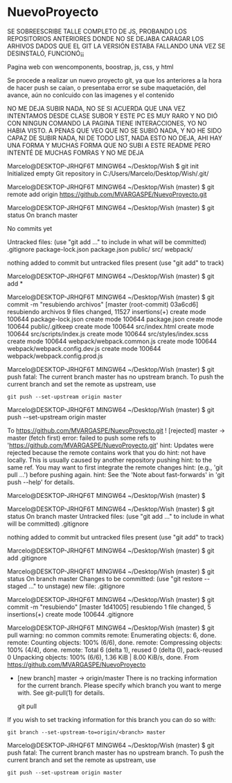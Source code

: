 # NuevoProyecto

SE SOBREESCRIBE TALLE COMPLETO DE JS, PROBANDO LOS REPOSITORIOS ANTERIORES DONDE NO SE DEJABA CARAGAR LOS ARHIVOS DADOS QUE EL GIT LA VERSIÓN ESTABA FALLANDO UNA VEZ SE DESINSTALÓ, FUNCIONÓ¡¡










Pagina web con wencomponents, boostrap, js, css, y html

Se procede a realizar un nuevo proyecto git, ya que los anteriores a la hora de hacer push se caían, o presentaba error
se sube maquetación, del avance, aún no conlcuido con las imagenes y el contenido


NO ME DEJA SUBIR NADA, NO SE SI ACUERDA QUE UNA VEZ INTENTAMOS DESDE CLASE SUBOR Y ESTE PC ES MUY RARO Y NO DIÓ CON NINGUN COMANDO 
LA PAGINA TIENE INTERACCIONES, YO NO HABIA VISTO. A PENAS QUE VEO QUE NO SE SUBIÓ NADA, Y NO HE SIDO CAPAZ DE SUBIR NADA, NI DE TODO LIST, NADA ESTO NO DEJA, AHI HAY UNA FORMA Y MUCHAS FORMA QUE NO SUBI A ESTE README PERO INTENTÉ DE MUCHAS FOMRAS Y NO ME DEJA 

Marcelo@DESKTOP-JRHQF6T MINGW64 ~/Desktop/Wish
$ git init
Initialized empty Git repository in C:/Users/Marcelo/Desktop/Wish/.git/

Marcelo@DESKTOP-JRHQF6T MINGW64 ~/Desktop/Wish (master)
$ git remote add origin https://github.com/MVARGASPE/NuevoProyecto.git

Marcelo@DESKTOP-JRHQF6T MINGW64 ~/Desktop/Wish (master)
$ git status
On branch master

No commits yet

Untracked files:
  (use "git add <file>..." to include in what will be committed)
        .gitignore
        package-lock.json
        package.json
        public/
        src/
        webpack/

nothing added to commit but untracked files present (use "git add" to track)

Marcelo@DESKTOP-JRHQF6T MINGW64 ~/Desktop/Wish (master)
$ git add *

Marcelo@DESKTOP-JRHQF6T MINGW64 ~/Desktop/Wish (master)
$ git commit -m "resubiendo archivos"
[master (root-commit) 03a6cd6] resubiendo archivos
 9 files changed, 11527 insertions(+)
 create mode 100644 package-lock.json
 create mode 100644 package.json
 create mode 100644 public/.gitkeep
 create mode 100644 src/index.html
 create mode 100644 src/scripts/index.js
 create mode 100644 src/styles/index.scss
 create mode 100644 webpack/webpack.common.js
 create mode 100644 webpack/webpack.config.dev.js
 create mode 100644 webpack/webpack.config.prod.js

Marcelo@DESKTOP-JRHQF6T MINGW64 ~/Desktop/Wish (master)
$ git push
fatal: The current branch master has no upstream branch.
To push the current branch and set the remote as upstream, use

    git push --set-upstream origin master


Marcelo@DESKTOP-JRHQF6T MINGW64 ~/Desktop/Wish (master)
$ git push --set-upstream origin master

To https://github.com/MVARGASPE/NuevoProyecto.git
 ! [rejected]        master -> master (fetch first)
error: failed to push some refs to 'https://github.com/MVARGASPE/NuevoProyecto.git'
hint: Updates were rejected because the remote contains work that you do
hint: not have locally. This is usually caused by another repository pushing
hint: to the same ref. You may want to first integrate the remote changes
hint: (e.g., 'git pull ...') before pushing again.
hint: See the 'Note about fast-forwards' in 'git push --help' for details.

Marcelo@DESKTOP-JRHQF6T MINGW64 ~/Desktop/Wish (master)
$

Marcelo@DESKTOP-JRHQF6T MINGW64 ~/Desktop/Wish (master)
$ git status
On branch master
Untracked files:
  (use "git add <file>..." to include in what will be committed)
        .gitignore

nothing added to commit but untracked files present (use "git add" to track)

Marcelo@DESKTOP-JRHQF6T MINGW64 ~/Desktop/Wish (master)
$ git add .gitignore

Marcelo@DESKTOP-JRHQF6T MINGW64 ~/Desktop/Wish (master)
$ git status
On branch master
Changes to be committed:
  (use "git restore --staged <file>..." to unstage)
        new file:   .gitignore


Marcelo@DESKTOP-JRHQF6T MINGW64 ~/Desktop/Wish (master)
$ git commit -m "resubiendo"
[master 1d41005] resubiendo
 1 file changed, 5 insertions(+)
 create mode 100644 .gitignore

Marcelo@DESKTOP-JRHQF6T MINGW64 ~/Desktop/Wish (master)
$ git pull
warning: no common commits
remote: Enumerating objects: 6, done.
remote: Counting objects: 100% (6/6), done.
remote: Compressing objects: 100% (4/4), done.
remote: Total 6 (delta 1), reused 0 (delta 0), pack-reused 0
Unpacking objects: 100% (6/6), 1.36 KiB | 8.00 KiB/s, done.
From https://github.com/MVARGASPE/NuevoProyecto
 * [new branch]      master     -> origin/master
There is no tracking information for the current branch.
Please specify which branch you want to merge with.
See git-pull(1) for details.

    git pull <remote> <branch>

If you wish to set tracking information for this branch you can do so with:

    git branch --set-upstream-to=origin/<branch> master


Marcelo@DESKTOP-JRHQF6T MINGW64 ~/Desktop/Wish (master)
$ git push
fatal: The current branch master has no upstream branch.
To push the current branch and set the remote as upstream, use

    git push --set-upstream origin master
